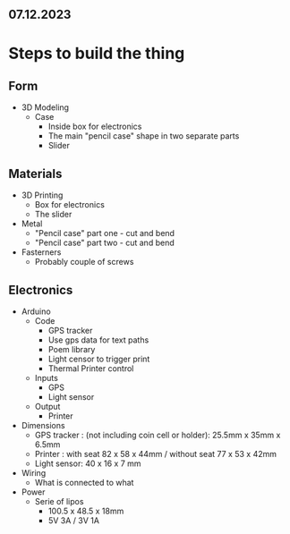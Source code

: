 ## 07.12.2023
# Steps to build the thing 

## Form
- 3D Modeling 
    - Case
        - Inside box for electronics
        - The main "pencil case" shape in two separate parts
        - Slider 

## Materials
- 3D Printing 
    - Box for electronics
    - The slider 
- Metal 
    - "Pencil case" part one - cut and bend
    - "Pencil case" part two - cut and bend
- Fasterners 
    - Probably couple of screws

## Electronics
- Arduino 
    - Code 
        - GPS tracker 
        - Use gps data for text paths 
        - Poem library 
        - Light censor to trigger print 
        - Thermal Printer control
    - Inputs
        - GPS 
        - Light sensor 
    - Output 
        - Printer
- Dimensions 
    - GPS tracker : (not including coin cell or holder): 25.5mm x 35mm x 6.5mm
    - Printer : with seat 82 x 58 x 44mm / without seat 77 x 53 x 42mm
    - Light sensor: 40 x 16 x 7 mm
- Wiring 
    - What is connected to what 
- Power
    - Serie of lipos 
        - 100.5 x 48.5 x 18mm
        - 5V 3A / 3V 1A
    

## 